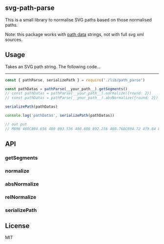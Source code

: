 ## svg-path-parse

This is a small library to normalise SVG paths based on those normalised paths.

Note: this package works with [path data](https://www.w3.org/TR/SVG11/paths.html#PathData) strings,
not with full svg xml sources.


## Usage 

Takes an SVG path string. The following code…

-------

```js
const { pathParse, serializePath } = require('./lib/path_parse')

const pathDatas = pathParse(__your_path__).getSegments()
// const pathDatas = pathParse(__your_path__).normalize({round: 2})
// const pathDatas = pathParse(__your_path__).absNormalize({round: 2})

serializePath(pathDatas)

console.log('pathDatas', serializePath(pathDatas))

// out put
// M896 480C894.656 480 893.536 480.608 892.256 480.768C894.72 479.84 893.568 479.232 892.256 479.232z
```
## API
### getSegments
### normalize
### absNormalize
### relNormalize
### serializePath


## License

MIT




